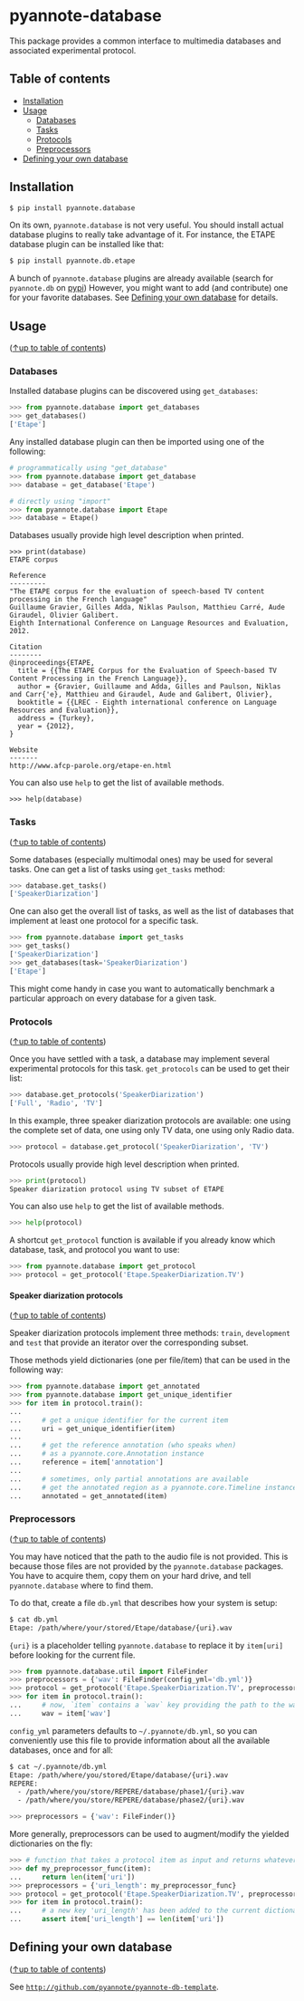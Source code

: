 # pyannote-database

This package provides a common interface to multimedia databases and associated
experimental protocol.

## Table of contents
- [Installation](#installation)
- [Usage](#usage)
  - [Databases](#databases)
  - [Tasks](#tasks)
  - [Protocols](#protocols)
  - [Preprocessors](#preprocessors)
- [Defining your own database](#defining-your-own-database)

## Installation

```bash
$ pip install pyannote.database
```

On its own, `pyannote.database` is not very useful.
You should install actual database plugins to really take advantage of it.
For instance, the ETAPE database plugin can be installed like that:

```bash
$ pip install pyannote.db.etape
```

A bunch of `pyannote.database` plugins are already available (search for `pyannote.db` on [pypi](https://pypi.python.org/pypi?%3Aaction=search&term=pyannote.db&submit=search))
However, you might want to add (and contribute) one for your favorite databases.
See [Defining your own database](#defining-your-own-database) for details.


## Usage
([↑up to table of contents](#table-of-contents))

### Databases

Installed database plugins can be discovered using `get_databases`:

```python
>>> from pyannote.database import get_databases
>>> get_databases()
['Etape']
```

Any installed database plugin can then be imported using one of the following:

```python
# programmatically using "get_database"
>>> from pyannote.database import get_database
>>> database = get_database('Etape')
```

```python
# directly using "import"
>>> from pyannote.database import Etape
>>> database = Etape()
```

Databases usually provide high level description when printed.

```
>>> print(database)
ETAPE corpus

Reference
---------
"The ETAPE corpus for the evaluation of speech-based TV content processing in the French language"
Guillaume Gravier, Gilles Adda, Niklas Paulson, Matthieu Carré, Aude Giraudel, Olivier Galibert.
Eighth International Conference on Language Resources and Evaluation, 2012.

Citation
--------
@inproceedings{ETAPE,
  title = {{The ETAPE Corpus for the Evaluation of Speech-based TV Content Processing in the French Language}},
  author = {Gravier, Guillaume and Adda, Gilles and Paulson, Niklas and Carr{'e}, Matthieu and Giraudel, Aude and Galibert, Olivier},
  booktitle = {{LREC - Eighth international conference on Language Resources and Evaluation}},
  address = {Turkey},
  year = {2012},
}

Website
-------
http://www.afcp-parole.org/etape-en.html
```

You can also use `help` to get the list of available methods.

```
>>> help(database)
```

### Tasks
([↑up to table of contents](#table-of-contents))

Some databases (especially multimodal ones) may be used for several tasks.
One can get a list of tasks using `get_tasks` method:

```python
>>> database.get_tasks()
['SpeakerDiarization']
```

One can also get the overall list of tasks, as well as the list of databases
that implement at least one protocol for a specific task.

```python
>>> from pyannote.database import get_tasks
>>> get_tasks()
['SpeakerDiarization']
>>> get_databases(task='SpeakerDiarization')
['Etape']
```

This might come handy in case you want to automatically benchmark a particular
approach on every database for a given task.

### Protocols
([↑up to table of contents](#table-of-contents))

Once you have settled with a task, a database may implement several
experimental protocols for this task. `get_protocols` can be used to get their
list:

```python
>>> database.get_protocols('SpeakerDiarization')
['Full', 'Radio', 'TV']
```

In this example, three speaker diarization protocols are available: one using
the complete set of data, one using only TV data, one using only Radio data.

```python
>>> protocol = database.get_protocol('SpeakerDiarization', 'TV')
```

Protocols usually provide high level description when printed.

```python
>>> print(protocol)
Speaker diarization protocol using TV subset of ETAPE
```

You can also use `help` to get the list of available methods.

```python
>>> help(protocol)
```

A shortcut `get_protocol` function is available if you already know which database, task, and protocol you want to use:

```python
>>> from pyannote.database import get_protocol
>>> protocol = get_protocol('Etape.SpeakerDiarization.TV')
```

#### Speaker diarization protocols
([↑up to table of contents](#table-of-contents))

Speaker diarization protocols implement three methods: `train`, `development` and `test` that provide an iterator over the corresponding subset.

Those methods yield dictionaries (one per file/item) that can be used in the following way:

```python
>>> from pyannote.database import get_annotated
>>> from pyannote.database import get_unique_identifier
>>> for item in protocol.train():
...
...     # get a unique identifier for the current item
...     uri = get_unique_identifier(item)
...
...     # get the reference annotation (who speaks when)
...     # as a pyannote.core.Annotation instance
...     reference = item['annotation']
...
...     # sometimes, only partial annotations are available
...     # get the annotated region as a pyannote.core.Timeline instance
...     annotated = get_annotated(item)
```


### Preprocessors
([↑up to table of contents](#table-of-contents))

You may have noticed that the path to the audio file is not provided.
This is because those files are not provided by the `pyannote.database` packages. You have to acquire them, copy them on your hard drive, and tell `pyannote.database` where to find them.

To do that, create a file `db.yml` that describes how your system is setup:

```bash
$ cat db.yml
Etape: /path/where/your/stored/Etape/database/{uri}.wav
```

`{uri}` is a placeholder telling `pyannote.database` to replace it by `item[uri]` before looking for the current file.


```python
>>> from pyannote.database.util import FileFinder
>>> preprocessors = {'wav': FileFinder(config_yml='db.yml')}
>>> protocol = get_protocol('Etape.SpeakerDiarization.TV', preprocessors=preprocessors)
>>> for item in protocol.train():
...     # now, `item` contains a `wav` key providing the path to the wav file
...     wav = item['wav']
```

`config_yml` parameters defaults to `~/.pyannote/db.yml`, so you can conveniently use this file to provide information about all the available databases, once and for all:

```bash
$ cat ~/.pyannote/db.yml
Etape: /path/where/you/stored/Etape/database/{uri}.wav
REPERE:
  - /path/where/you/store/REPERE/database/phase1/{uri}.wav
  - /path/where/you/store/REPERE/database/phase2/{uri}.wav
```

```python
>>> preprocessors = {'wav': FileFinder()}
```

More generally, preprocessors can be used to augment/modify the yielded dictionaries on the fly:

```python
>>> # function that takes a protocol item as input and returns whatever you want/need
>>> def my_preprocessor_func(item):
...     return len(item['uri'])
>>> preprocessors = {'uri_length': my_preprocessor_func}
>>> protocol = get_protocol('Etape.SpeakerDiarization.TV', preprocessors=preprocessors)
>>> for item in protocol.train():
...     # a new key 'uri_length' has been added to the current dictionary
...     assert item['uri_length'] == len(item['uri'])
```

## Defining your own database
([↑up to table of contents](#table-of-contents))

See [`http://github.com/pyannote/pyannote-db-template`](http://github.com/pyannote/pyannote-db-template).
